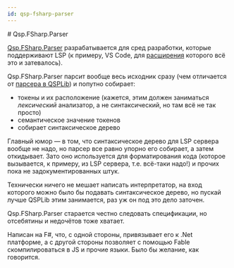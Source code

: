```yaml
---
id: qsp-fsharp-parser
---
```


﻿# Qsp.FSharp.Parser

[Qsp.FSharp.Parser](https://github.com/QSPFoundation/Qsp.FSharp/tree/master/src/Qsp.FSharp.Core) разрабатывается для сред разработки, которые поддерживают LSP (к примеру, VS Code, для [расширения](https://github.com/QSPFoundation/Qsp.FSharp.VsCode) которого всё это и затевалось).

Qsp.FSharp.Parser парсит вообще весь исходник сразу (чем отличается от [парсера в QSPLib](./qsplib-parser.md)) и попутно собирает:

* токены и их расположение (кажется, этим должен заниматься *лексический* анализатор, а не синтаксический, но там всё не так просто)
* семантическое значение токенов
* собирает синтаксическое дерево

Главный юмор — в том, что синтаксическое дерево для LSP сервера вообще не надо, но парсер все равно упорно его собирает, а затем откидывает. Зато оно используется для форматирования кода (которое вызывается, к примеру, из LSP сервера, т.е. всё-таки надо!) и прочих пока не задокументированных штук.

Технически ничего не мешает написать интерпретатор, на вход которого можно было бы подавать синтаксическое дерево, но пускай лучше QSPLib этим занимается, раз уж он под это дело заточен.

Qsp.FSharp.Parser старается честно следовать спецификации, но отсебятины и недочётов тоже хватает.

<!-- todo: привести пример -->

Написан на F#, что, с одной стороны, привязывает его к .Net платформе, а с другой стороны позволяет с помощью Fable скомпилироваться в JS и прочие языки. Было бы желание, как говорится.
